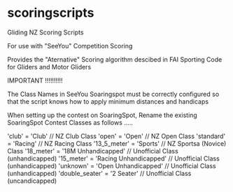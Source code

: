 # scoringscripts
Gliding NZ Scoring Scripts

For use with "SeeYou" Competition Scoring

Provides the "Aternative" Scoring algorithm descibed in FAI Sporting Code for Gliders and Motor Gliders


IMPORTANT !!!!!!!!!!

The Class Names in SeeYou Soaringspot must be correctly configured so that the script knows how to apply minimum distances and handicaps

When setting up the contest on SoaringSpot, Rename the existing SoaringSpot Contest Classes as follows .....


'club'      =   'Club'                  //  NZ Club Class
'open'      =   'Open'                  //  NZ Open Class
'standard'  =   'Racing'                //  NZ Racing Class
'13_5_meter' =  'Sports'                //  NZ Sportsa (Novice) Class
'18_meter'  =   '18M Unhandicapped'     //  Unofficial Class (unhandicapped)
'15_meter'  =   'Racing Unhandicapped'  //  Unofficial Class (unhandicapped)
'unknown'   =   'Open Unhandicapped'    //  Unofficial Class (unhandicapped)
'double_seater'  = '2 Seater'           //  Unofficial Class (uncandicapped)


